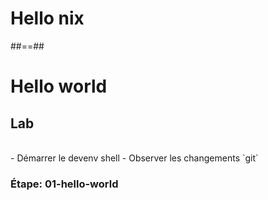 <!-- .slide: class="transition-bg-sfeir-1" -->

# Hello nix

##==##

<!-- .slide: class="exercice" -->

# Hello world

## Lab

<br>
- Démarrer le devenv shell
- Observer les changements `git`

### Étape: 01-hello-world
